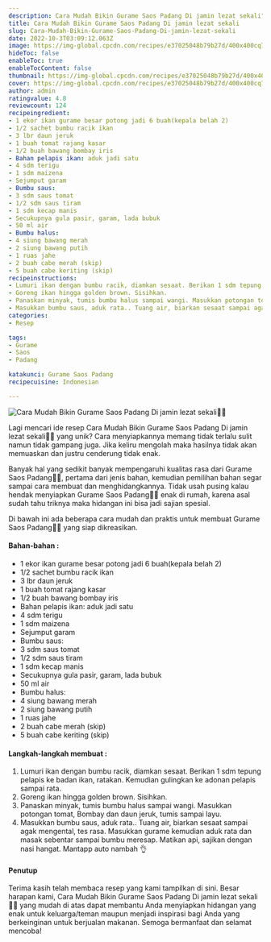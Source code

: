 ```yaml
---
description: Cara Mudah Bikin Gurame Saos Padang Di jamin lezat sekali"
title: Cara Mudah Bikin Gurame Saos Padang Di jamin lezat sekali
slug: Cara-Mudah-Bikin-Gurame-Saos-Padang-Di-jamin-lezat-sekali
date: 2022-10-3T03:09:12.063Z
image: https://img-global.cpcdn.com/recipes/e37025048b79b27d/400x400cq70/photo.jpg
hideToc: false
enableToc: true
enableTocContent: false
thumbnail: https://img-global.cpcdn.com/recipes/e37025048b79b27d/400x400cq70/photo.jpg
cover: https://img-global.cpcdn.com/recipes/e37025048b79b27d/400x400cq70/photo.jpg
author: admin
ratingvalue: 4.8
reviewcount: 124
recipeingredient:
- 1 ekor ikan gurame besar potong jadi 6 buah(kepala belah 2)
- 1/2 sachet bumbu racik ikan
- 3 lbr daun jeruk
- 1 buah tomat rajang kasar
- 1/2 buah bawang bombay iris
- Bahan pelapis ikan: aduk jadi satu
- 4 sdm terigu
- 1 sdm maizena
- Sejumput garam
- Bumbu saus:
- 3 sdm saus tomat
- 1/2 sdm saus tiram
- 1 sdm kecap manis
- Secukupnya gula pasir, garam, lada bubuk
- 50 ml air
- Bumbu halus:
- 4 siung bawang merah
- 2 siung bawang putih
- 1 ruas jahe
- 2 buah cabe merah (skip)
- 5 buah cabe keriting (skip)
recipeinstructions:
- Lumuri ikan dengan bumbu racik, diamkan sesaat. Berikan 1 sdm tepung pelapis ke badan ikan, ratakan. Kemudian gulingkan ke adonan pelapis sampai rata.
- Goreng ikan hingga golden brown. Sisihkan.
- Panaskan minyak, tumis bumbu halus sampai wangi. Masukkan potongan tomat, Bombay dan daun jeruk, tumis sampai layu.
- Masukkan bumbu saus, aduk rata.. Tuang air, biarkan sesaat sampai agak mengental, tes rasa. Masukkan gurame kemudian aduk rata dan masak sebentar sampai bumbu meresap. Matikan api, sajikan dengan nasi hangat. Mantapp auto nambah 👌
categories:
- Resep

tags:
- Gurame
- Saos
- Padang

katakunci: Gurame Saos Padang
recipecuisine: Indonesian

---
```


![Cara Mudah Bikin Gurame Saos Padang Di jamin lezat sekali👩‍🍳](https://img-global.cpcdn.com/recipes/e37025048b79b27d/400x400cq70/photo.jpg)

Lagi mencari ide resep Cara Mudah Bikin Gurame Saos Padang Di jamin lezat sekali👩‍🍳 yang unik? Cara menyiapkannya memang tidak terlalu sulit namun tidak gampang juga. Jika keliru mengolah maka hasilnya tidak akan memuaskan dan justru cenderung tidak enak.

Banyak hal yang sedikit banyak mempengaruhi kualitas rasa dari Gurame Saos Padang👩‍🍳, pertama dari jenis bahan, kemudian pemilihan bahan segar sampai cara membuat dan menghidangkannya. Tidak usah pusing kalau hendak menyiapkan Gurame Saos Padang👩‍🍳 enak di rumah, karena asal sudah tahu triknya maka hidangan ini bisa jadi sajian spesial.

Di bawah ini ada beberapa cara mudah dan praktis untuk membuat Gurame Saos Padang👩‍🍳 yang siap dikreasikan.

<!--inarticleads1-->

#### Bahan-bahan :

- 1 ekor ikan gurame besar potong jadi 6 buah(kepala belah 2)
- 1/2 sachet bumbu racik ikan
- 3 lbr daun jeruk
- 1 buah tomat rajang kasar
- 1/2 buah bawang bombay iris
- Bahan pelapis ikan: aduk jadi satu
- 4 sdm terigu
- 1 sdm maizena
- Sejumput garam
- Bumbu saus:
- 3 sdm saus tomat
- 1/2 sdm saus tiram
- 1 sdm kecap manis
- Secukupnya gula pasir, garam, lada bubuk
- 50 ml air
- Bumbu halus:
- 4 siung bawang merah
- 2 siung bawang putih
- 1 ruas jahe
- 2 buah cabe merah (skip)
- 5 buah cabe keriting (skip)

<!--inarticleads2-->

#### Langkah-langkah membuat :

1. Lumuri ikan dengan bumbu racik, diamkan sesaat. Berikan 1 sdm tepung pelapis ke badan ikan, ratakan. Kemudian gulingkan ke adonan pelapis sampai rata.
1. Goreng ikan hingga golden brown. Sisihkan.
1. Panaskan minyak, tumis bumbu halus sampai wangi. Masukkan potongan tomat, Bombay dan daun jeruk, tumis sampai layu.
1. Masukkan bumbu saus, aduk rata.. Tuang air, biarkan sesaat sampai agak mengental, tes rasa. Masukkan gurame kemudian aduk rata dan masak sebentar sampai bumbu meresap. Matikan api, sajikan dengan nasi hangat. Mantapp auto nambah 👌

#### Penutup

Terima kasih telah membaca resep yang kami tampilkan di sini. Besar harapan kami, Cara Mudah Bikin Gurame Saos Padang Di jamin lezat sekali👩‍🍳 yang mudah di atas dapat membantu Anda menyiapkan hidangan yang enak untuk keluarga/teman maupun menjadi inspirasi bagi Anda yang berkeinginan untuk berjualan makanan. Semoga bermanfaat dan selamat mencoba!
